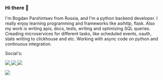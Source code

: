 ### Hi there 👋

I'm Bogdan Parshintsev from Russia, and I'm a python backend developer. I really enjoy learning programming and frameworks like aoihttp, flask. Also my work is writing apis, docs, tests, writing and optimizing SQL queries. Creading microservices for different tasks, like scheduled events, oauth, stats writing to clickhouse and etc. Working with async code on python and continuous integration.

Social's:

<p>
  <a href="https://t.me/bparshintsev">
    <img src="https://img.shields.io/badge/Bogdan%20Parshintsev-41454a?&logo=telegram&logoColor=ffffff">
  </a>
  <a href="https://vk.com/bparshintsev">
    <img src="https://img.shields.io/badge/%D0%91%D0%BE%D0%B3%D0%B4%D0%B0%D0%BD%20%D0%9F%D0%B0%D1%80%D1%88%D0%B8%D0%BD%D1%86%D0%B5%D0%B2-4680C2?logo=vk&logoColor=ffffff">
  </a>
  <a href="mailto:bparshintsev@bk.ru">
    <img src="https://img.shields.io/badge/bparshintsev@bk.ru-ea4335?&logo=gmail&logoColor=ffffff">
  </a>
</p


<p align="center">
  <img src="https://img.shields.io/github/stars/bparshintsev">
</p>
